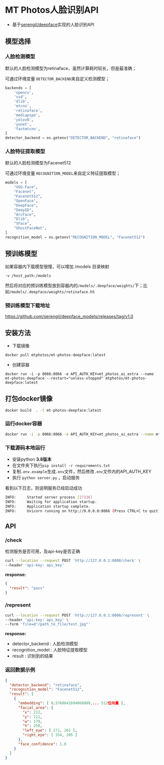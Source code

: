 # MT Photos人脸识别API

- 基于[serengil/deepface](https://github.com/serengil/deepface)实现的人脸识别API

## 模型选择

### 人脸检测模型

默认的人脸检测模型为retinaface，虽然计算耗时较长，但是最准确；

可通过环境变量 `DETECTOR_BACKEND`来自定义检测模型；

```python
backends = [
    'opencv',
    'ssd',
    'dlib',
    'mtcnn',
    'retinaface',
    'mediapipe',
    'yolov8',
    'yunet',
    'fastmtcnn',
]
detector_backend = os.getenv("DETECTOR_BACKEND", "retinaface")
```

### 人脸特征提取模型

默认的人脸检测模型为Facenet512

可通过环境变量 `RECOGNITION_MODEL`来自定义特征提取模型；

```python
models = [
    "VGG-Face",
    "Facenet",
    "Facenet512",
    "OpenFace",
    "DeepFace",
    "DeepID",
    "ArcFace",
    "Dlib",
    "SFace",
    "GhostFaceNet",
]
recognition_model = os.getenv("RECOGNITION_MODEL", "Facenet512")
```

## 预训练模型

如果容器内下载模型很慢，可以增加 /models 目录映射
```
-v /host_path:/models
```

然后将对应的预训练模型放到容器内的`/models/.deepface/weights/`下；比如`/models/.deepface/weights/retinaface.h5`

### 预训练模型下载地址

https://github.com/serengil/deepface_models/releases/tag/v1.0


## 安装方法

- 下载镜像

```
docker pull mtphotos/mt-photos-deepface:latest
```

- 创建容器

```
docker run -i -p 8066:8066 -e API_AUTH_KEY=mt_photos_ai_extra --name mt-photos-deepface --restart="unless-stopped" mtphotos/mt-photos-deepface:latest
```



## 打包docker镜像

```bash
docker build  . -t mt-photos-deepface:latest
```

### 运行docker容器

```bash
docker run -i -p 8066:8066 -e API_AUTH_KEY=mt_photos_ai_extra --name mt-photos-deepface --restart="unless-stopped" mt-photos-deepface:latest
```

### 下载源码本地运行

- 安装python **3.8版本**
- 在文件夹下执行`pip install -r requirements.txt`
- 复制`.env.example`生成`.env`文件，然后修改`.env`文件内的API_AUTH_KEY
- 执行 `python server.py` ，启动服务

看到以下日志，则说明服务已经启动成功
```bash
INFO:     Started server process [27336]
INFO:     Waiting for application startup.
INFO:     Application startup complete.
INFO:     Uvicorn running on http://0.0.0.0:8066 (Press CTRL+C to quit)
```


## API

### /check

检测服务是否可用，及api-key是否正确

```bash
curl --location --request POST 'http://127.0.0.1:8000/check' \
--header 'api-key: api_key'
```

**response:**

```json
{
  "result": "pass"
}
```

### /represent

```bash
curl --location --request POST 'http://127.0.0.1:8000/represent' \
--header 'api-key: api_key' \
--form 'file=@"/path_to_file/test.jpg"'
```

**response:**

- detector_backend : 人脸检测模型
- recognition_model : 人脸特征提取模型
- result : 识别到的结果

### 返回数据示例
```json
{
  "detector_backend": "retinaface",
  "recognition_model": "Facenet512",
  "result": [
    {
      "embedding": [ 0.5760641694068909,... 512位向量 ],
      "facial_area": {
        "x": 212,
        "y": 112,
        "w": 179,
        "h": 250,
        "left_eye": [ 271, 201 ],
        "right_eye": [ 354, 205 ]
      },
      "face_confidence": 1.0
    }
  ]
}
```
